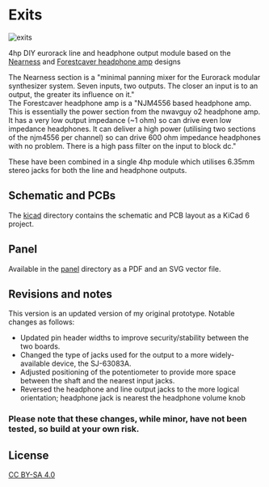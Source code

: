 # Exits
![exits](/img/exits%20proto.jpg)

4hp DIY eurorack line and headphone output module based on the [Nearness](https://github.com/sarnesjo/nearness) and [Forestcaver headphone amp](https://github.com/forestcaver/Analog-Voice/tree/master/AJH_Headphone_Amp) designs

The Nearness section is a "minimal panning mixer for the Eurorack modular synthesizer system. Seven inputs, two outputs. The closer an input is to an output, the greater its influence on it."  
The Forestcaver headphone amp is a "NJM4556 based headphone amp. This is essentially the power section from the nwavguy o2 headphone amp. It has a very low output impedance (~1 ohm) so can drive even low impedance headphones. It can deliver a high power (utilising two sections of the njm4556 per channel) so can drive 600 ohm impedance headphones with no problem. There is a high pass filter on the input to block dc."

These have been combined in a single 4hp module which utilises 6.35mm stereo jacks for both the line and headphone outputs.  

## Schematic and PCBs

The [kicad](kicad) directory contains the schematic and PCB layout as a KiCad 6 project.

## Panel

Available in the [panel](panel) directory as a PDF and an SVG vector file.

## Revisions and notes 

This version is an updated version of my original prototype.  Notable changes as follows:
- Updated pin header widths to improve security/stability between the two boards.
- Changed the type of jacks used for the output to a more widely-available device, the SJ-63083A.
- Adjusted positioning of the potentiometer to provide more space between the shaft and the nearest input jacks.
- Reversed the headphone and line output jacks to the more logical orientation; headphone jack is nearest the headphone volume knob
### Please note that these changes, while minor, have not been tested, so build at your own risk.

## License

[CC BY-SA 4.0](http://creativecommons.org/licenses/by-sa/4.0/)

